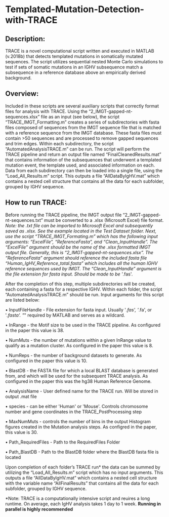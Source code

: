 # Templated-Mutation-Detection-with-TRACE

## Description:

TRACE is a novel computational script written and executed in MATLAB (v.2018b) that detects templated mutations in somatically mutated sequences. The script utilizes sequential nested Monte Carlo simulations to test if sets of somatic mutations in an IGHV subsequence match a subsequence in a reference database above an empirically derived background. 

## Overview:

Included in these scripts are several auxiliary scripts that correctly format files for analysis with TRACE. Using the “2_IMGT-gapped-nt-sequences.xlsx” file as an input (see below), the script “TRACE_IMGT_Formatting.m” creates a series of subdirectories with fasta files composed of sequences from the IMGT sequence file that is matched with a reference sequence from the IMGT database. These fasta files must contain >50 sequences and are processed to remove gapped sequences and trim edges. 
Within each subdirectory, the script “AutomatedAnalysisTRACE.m” can be run. The script will perform the TRACE pipeline and return an output file named “FinalCleanedResults.mat” that contains information of the subsequences that underwent a templated mutation event, the template used, and associated information on each. 
Data from each subdirectory can then be loaded into a single file, using the “Load_All_Results.m” script. This outputs a file “AllDataByIgHV.mat” which contains a nested cell structure that contains all the data for each subfolder, grouped by IGHV sequence. 

## How to run TRACE:

Before running the TRACE pipeline, the IMGT output file “2_IMGT-gapped-nt-sequences.txt” must be converted to a .xlsx (Microsoft Excel) file format. 
*Note: the .txt file can be imported to Microsoft Excel and subsequently saved as .xlsx. See the example located in the Test Dataset folder.
Next, use the script “TRACE_IMGT_Formating.m” which has the following input arguments: “ExcelFile”, “ReferenceFasta”, and “Clean_InputHandle”. The “ExcelFile” argument should be the name of the .xlsx formatted IMGT output file. Generally, this is “2_IMGT-gapped-nt-sequences.xlsx”. The “ReferenceFasta” argument should reference the included fasta file “Human_IgHV_Reference_total.fasta” which includes all the human IGHV reference sequences used by IMGT. The “Clean_InputHandle” argument is the file extension for fasta input. Should be made to be '*.fas'.

After the completion of this step, multiple subdirectories will be created, each containing a fasta for a respective IGHV. Within each folder, the script “AutomatedAnalysisTRACE.m” should be run. Input arguments for this script are listed below:

•	InputFileHandle - File extension for fasta input. Usually '*.fas', '*.fa', or '*.fasta'. "*" required by MATLAB and serves as a wildcard. 

•	InRange - the Motif size to be used in the TRACE pipeline. As configured in the paper this value is 38.

•	NumMuts - the number of mutations within a given InRange value to qualify as a mutation cluster. As configured in the paper this value is 8.

•	NumReps - the number of background datasets to generate. As configured in the paper this value is 10.

•	BlastDB - the FASTA file for which a local BLAST database is generated from, and which will be used for the subsequent TRACE analysis. As configured in the paper this was the hg38 Human Reference Genome. 

•	AnalysisName - User defined name for the TRACE run. Will be stored in output .mat file

•	species - can be either 'Human' or 'Mouse'. Controls chromosome number and gene coordinates in the TRACE_PostProcessing step

•	MaxNumMuts - controls the number of bins in the output Histogram figures created in the Mutation analysis steps. As configred in the paper, this value is 30.

•	Path_RequiredFiles - Path to the RequiredFiles Folder

•	Path_BlastDB - Path to the BlastDB folder where the BlastDB fasta file is located

Upon completion of each folder’s TRACE run* the data can be summed by utilizing the “Load_All_Results.m” script which has no input arguments. This outputs a file “AllDataByIgHV.mat” which contains a nested cell structure with the variable name “AllFinalResults” that contains all the data for each subfolder, grouped by IGHV sequence. 

*Note: TRACE is a computationally intensive script and reuires a long runtime. On average, each IgHV analysis takes 1 day to 1 week. **Running in parallel is highly recommended**
